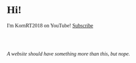  <style> 
@font-face {
   font-family: chirp;
   src: url(gt-america.ttf);
}

* {
   font-family: chirp;
}
</style>

# Hi!
I'm KornRT2018 on YouTube! [Subscribe](https://youtube.com/kornrt2018?sub_confirmation=1)

<br><br>

*A website should have something more than this, but nope.*
